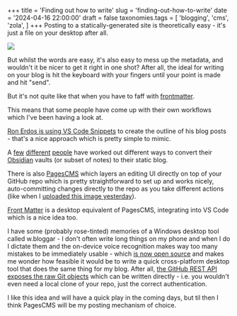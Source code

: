 +++
title = 'Finding out how to write'
slug = 'finding-out-how-to-write'
date = '2024-04-16 22:00:00'
draft = false
taxonomies.tags = [
	'blogging',
	'cms',
	'zola',
]
+++
Posting to a statically-generated site is theoretically easy - it's just a file on your desktop after all.

![](/images/2024/04/pens.jpg)

But whilst the words are easy, it's also easy to mess up the metadata, and wouldn't it be nicer to get it right in one shot? After all, the ideal for writing on your blog is hit the keyboard with your fingers until your point is made and hit "send".

But it's not quite like that when you have to faff with [frontmatter](https://daily-dev-tips.com/posts/what-exactly-is-frontmatter/).

This means that some people have come up with their own workflows which I've been having a look at.

[Ron Erdos is using VS Code Snippets](https://moonbooth.com/hugo/blog-post-workflow/) to create the outline of his blog posts - that's a nice approach which is pretty simple to mimic.

A [few](https://github.com/devidw/obsidian-to-hugo) [different](https://blog.marco.ninja/posts/2023/08/25/my-publishing-pipeline/) [people](https://github.com/dashedstripes/obsidian-to-hugo) have worked out different ways to convert their [Obsidian](https://obsidian.md/) vaults (or subset of notes) to their static blog.

There is also [PagesCMS](https://pagescms.org/) which layers an editing UI directly on top of your GitHub repo which is pretty straightforward to set up and works nicely, auto-committing changes directly to the repo as you take different actions (like when I [uploaded this image yesterday](https://github.com/pipwilson/blog/commit/8a79b30d8701177d2bfb369767103a18b97007a8)).

[Front Matter](https://frontmatter.codes/) is a desktop equivalent of PagesCMS, integrating into VS Code which is a nice idea too.

I have some (probably rose-tinted) memories of a Windows desktop tool called w.bloggar - I don't often write long things on my phone and when I do I dictate them and the on-device voice recognition makes way too many mistakes to be immediately usable - which [is now open source](https://github.com/lvcabral/w.bloggar) and makes me wonder how feasible it would be to write a quick cross-platform desktop tool that does the same thing for my blog. After all, [the GitHub REST API exposes the raw Git objects](https://docs.github.com/en/rest/git?apiVersion=2022-11-28) which can be written directly - i.e. you wouldn't even need a local clone of your repo, just the correct authentication.

I like this idea and will have a quick play in the coming days, but til then I think PagesCMS will be my posting mechanism of choice.
